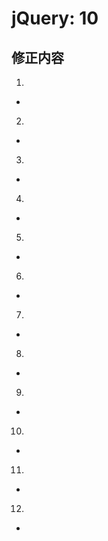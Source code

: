 # jQuery: 10
## 修正内容

1. 
  - 
    
2. 
  - 

3. 
  - 

4. 
  - 

5. 
  - 

6. 
  - 

7. 
  - 

8. 
  - 

9. 
  - 

10. 
  - 

11. 
  - 

12. 
- 